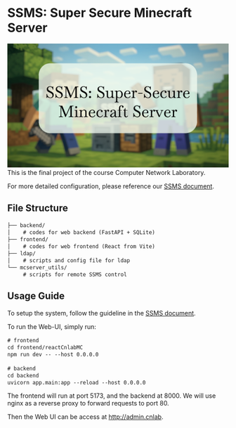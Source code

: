 # SSMS: Super Secure Minecraft Server
![teaser.png](images/teaser.png)
This is the final project of the course Computer Network Laboratory.

For more detailed configuration, please reference our [SSMS document](https://hackmd.io/awpkVqc2TBeIHUVfc2qcyQ?view).

## File Structure
```
├── backend/  
│    # codes for web backend (FastAPI + SQLite)
├── frontend/
│    # codes for web frontend (React from Vite)
├── ldap/
│    # scripts and config file for ldap
└── mcserver_utils/
     # scripts for remote SSMS control
```


## Usage Guide
To setup the system, follow the guideline in the [SSMS document](https://hackmd.io/awpkVqc2TBeIHUVfc2qcyQ?view).

To run the Web-UI, simply run:
```
# frontend
cd frontend/reactCnlabMC
npm run dev -- --host 0.0.0.0

# backend
cd backend
uvicorn app.main:app --reload --host 0.0.0.0
```
The frontend will run at port 5173, and the backend at 8000. We will use nginx as a reverse proxy to forward requests to port 80.

Then the Web UI can be access at http://admin.cnlab.
